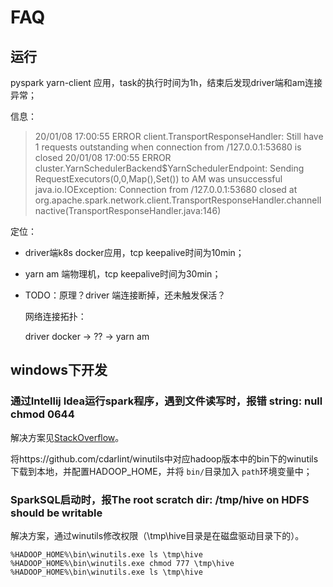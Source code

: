 

# FAQ

## 运行

pyspark yarn-client 应用，task的执行时间为1h，结束后发现driver端和am连接异常；

信息：

> 20/01/08 17:00:55 ERROR client.TransportResponseHandler: Still have 1 requests outstanding when connection from /127.0.0.1:53680 is closed
> 20/01/08 17:00:55 ERROR cluster.YarnSchedulerBackend$YarnSchedulerEndpoint: Sending RequestExecutors(0,0,Map(),Set()) to AM was unsuccessful
> java.io.IOException: Connection from /127.0.0.1:53680 closed
>         at org.apache.spark.network.client.TransportResponseHandler.channelInactive(TransportResponseHandler.java:146)

定位：

- driver端k8s docker应用，tcp keepalive时间为10min；

- yarn am 端物理机，tcp keepalive时间为30min；

- TODO：原理？driver 端连接断掉，还未触发保活？

  网络连接拓扑：

  driver docker ->   ??  -> yarn am



## windows下开发

### 通过Intellij Idea运行spark程序，遇到文件读写时，报错 string: null chmod 0644

解决方案见[StackOverflow](https://stackoverflow.com/questions/40764807/null-entry-in-command-string-exception-in-saveastextfile-on-pyspark)。

将https://github.com/cdarlint/winutils中对应hadoop版本中的bin下的winutils下载到本地，并配置HADOOP_HOME，并将 `bin/`目录加入 `path`环境变量中；

### SparkSQL启动时，报The  root scratch dir: /tmp/hive on HDFS should be writable

解决方案，通过winutils修改权限（\tmp\hive目录是在磁盘驱动目录下的）。

```
%HADOOP_HOME%\bin\winutils.exe ls \tmp\hive
%HADOOP_HOME%\bin\winutils.exe chmod 777 \tmp\hive
%HADOOP_HOME%\bin\winutils.exe ls \tmp\hive
```

